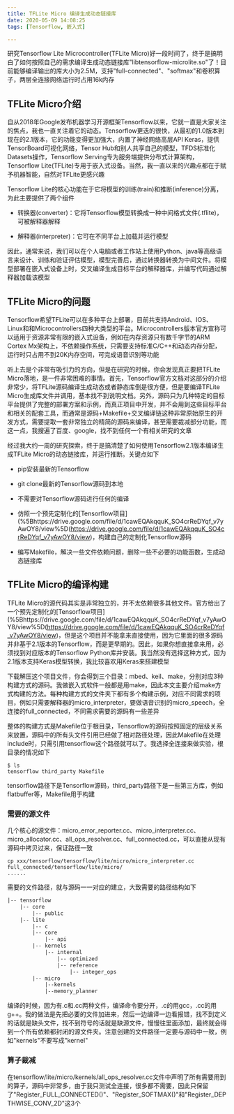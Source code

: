 ```yaml
---
title: TFLite Micro 编译生成动态链接库
date: 2020-05-09 14:08:25
tags: [Tensorflow, 嵌入式]

---
```


研究Tensorflow Lite Microcontroller(TFLite Micro)好一段时间了，终于是搞明白了如何按照自己的需求编译生成动态链接库"libtensorflow-microlite.so"了！目前能够编译输出的库大小为2.5M，支持"full-connected"、"softmax"和卷积算子，两层全连接网络运行时占用16k内存

## TFLite Micro介绍

自从2018年Google发布机器学习开源框架Tensorflow以来，它就一直是大家关注的焦点，我也一直关注着它的动态。Tensorflow更迭的很快，从最初的1.0版本到现在的2.1版本，它的功能变得更加强大，内置了神经网络高层API Keras，提供TensorBoard可视化网络，Tensor Hub和别人共享自己的模型，TFDS标准化Datasets操作，Tensorflow Serving专为服务端提供分布式计算架构，Tensorflow Lite(TFLite)专用于嵌入式设备。当然，我一直以来的兴趣点都在于赋予机器智能，自然对TFLite更感兴趣

Tensorflow Lite的核心功能在于它将模型的训练(train)和推断(inference)分离，为此主要提供了两个组件

- 转换器(converter)：它将Tensorflow模型转换成一种中间格式文件(.tflite)，可被解释器解释

- 解释器(interpreter)：它可在不同平台上加载并运行模型

因此，通常来说，我们可以在个人电脑或者工作站上使用Python、java等高级语言来设计、训练和验证评估模型，模型完善后，通过转换器转换为中间文件。将模型部署在嵌入式设备上时，交叉编译生成目标平台的解释器库，并编写代码通过解释器加载该模型

## TFLite Micro的问题

Tensorflow希望TFLite可以在多种平台上部署，目前共支持Android、IOS、Linux和和Microcontrollers四种大类型的平台。Microcontrollers版本官方宣称可以适用于资源非常有限的嵌入式设备，例如在内存资源只有数千字节的ARM Cortex Mx架构上，不依赖操作系统，只需要支持标准C/C++和动态内存分配，运行时只占用不到20K内存空间，可完成语音识别等功能

听上去是个非常有吸引力的方向，但是在研究的时候，你会发现真正要把TFLite Micro落地，是一件非常困难的事情。首先，Tensorflow官方文档对这部分的介绍非常少，将TFLite源码编译生成动态或者静态库倒是很方便，但是要编译TFLite Micro生成库文件并调用，基本找不到说明文档。另外，源码只为几种特定的目标平台提供了完整的部署方案和示例，而真正项目中开发，并不会用到这些目标平台和相关的配套工具，而通常是源码+Makefile+交叉编译链这种非常原始原生的开发方式，需要提取一套非常独立的精简的源码来编译，甚至需要裁减部分功能，而这一点，我搜遍了百度、google，找不到任何一个有相关研究的文章

经过我大约一周的研究探索，终于是搞清楚了如何使用Tensorflow2.1版本编译生成TFLite Micro的动态链接库，并运行推断。关键点如下

- pip安装最新的Tensorflow

- git clone最新的Tensorflow源码到本地

- 不需要对Tensorflow源码进行任何的编译

- 仿照一个预先定制化的[Tensorflow项目](%5Bhttps://drive.google.com/file/d/1cawEQAkqquK_SO4crReDYqf_v7yAwOY8/view%5D(https://drive.google.com/file/d/1cawEQAkqquK_SO4crReDYqf_v7yAwOY8/view)，构建自己的定制化Tensorflow源码

- 编写Makefile，解决一些文件依赖问题，删除一些不必要的功能函数，生成动态链接库

## TFLite Micro的编译构建

TFLite Micro的源代码其实是非常独立的，并不太依赖很多其他文件。官方给出了一个预先定制化的[Tensorflow项目](%5Bhttps://drive.google.com/file/d/1cawEQAkqquK_SO4crReDYqf_v7yAwOY8/view%5D(https://drive.google.com/file/d/1cawEQAkqquK_SO4crReDYqf_v7yAwOY8/view)，但是这个项目并不能拿来直接使用，因为它里面的很多源码并非基于2.1版本的Tensorflow，而是更早期的。因此，如果你想直接拿来用，必须找到对应版本的Tensorflow Python库并安装。我当然没有选择这种方式，因为2.1版本支持Keras模型转换，我比较喜欢用Keras来搭建模型

下载解压这个项目文件，你会得到三个目录：mbed、keil、make，分别对应3种构建方式的源码。我做嵌入式软件一般都是用make，因此本文主要介绍make方式构建的方法。每种构建方式的文件夹下都有多个构建示例，对应不同需求的项目，例如只需要解释器的micro_interpreter，要做语音识别的micro_speech，全连接的full_connected，不同需求需要的源码有一些差异

整体的构建方式是Makefile位于根目录，Tensorflow的源码按照固定的层级关系来放置，源码中的所有头文件引用已经做了相对路径处理，因此Makefile在处理include时，只需引用tensorflow这个路径就可以了。我选择全连接来做实验，根目录的情况如下

```shell
$ ls
tensorflow third_party Makefile
```

tensorflow路径下是Tensorflow源码，third_party路径下是一些第三方库，例如flatbuffer等，Makefile用于构建

### 需要的源文件

几个核心的源文件：micro_error_reporter.cc、micro_interpreter.cc、micro_allocator.cc、all_ops_resolver.cc、full_connected.cc，可以直接从现有源码中拷贝过来，保证路径一致

```shell
cp xxx/tensorflow/tensorflow/lite/micro/micro_interpreter.cc full_connected/tensorflow/lite/micro/
......
```

需要的文件路径，就与源码一一对应的建立，大致需要的路径结构如下

```makefile
|-- tensorflow
    |-- core
        |-- public
    |-- lite
        |-- c
        |-- core
            |-- api
        |-- kernels
            |-- internal
                |-- optimized
                |-- reference
                    |-- integer_ops
        |-- micro
            |--kernels
            |--memory_planner
```

编译的时候，因为有.c和.cc两种文件，编译命令要分开，.c的用gcc，.cc的用g++。我的做法是先把必要的文件加进来，然后一边编译一边看报错，找不到定义的话就是缺头文件，找不到符号的话就是缺源文件，慢慢往里面添加，最终就会得到一个所有依赖都封闭的源文件夹。注意创建的文件路径一定要与源码中一致，例如"kernels"不要写成"kernel"

### 算子裁减

在tensorflow/lite/micro/kernels/all_ops_resolver.cc文件中声明了所有需要用到的算子，源码中非常多，由于我只测试全连接，很多都不需要，因此只保留了"Register_FULL_CONNECTED()"、"Register_SOFTMAX()"和"Register_DEPTHWISE_CONV_2D"这3个
